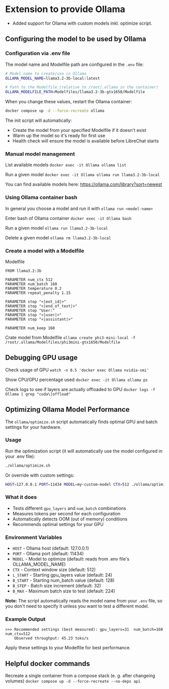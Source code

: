 # Extension to provide Ollama

- Added support for Ollama with custom models inkl. optimize script.

## Configuring the model to be used by Ollama

### Configuration via .env file

The model name and Modelfile path are configured in the `.env` file:

```bash
# Model name to create/use in Ollama
OLLAMA_MODEL_NAME=llama3.2-3b-local:latest

# Path to the Modelfile (relative to /root/.ollama in the container)
OLLAMA_MODELFILE_PATH=Modelfiles/llama3.2-3b-gtx1650/Modelfile
```

When you change these values, restart the Ollama container:
```bash
docker compose up -d --force-recreate ollama
```

The init script will automatically:
- Create the model from your specified Modelfile if it doesn't exist
- Warm up the model so it's ready for first use
- Health check will ensure the model is available before LibreChat starts

### Manual model management

List available models ```docker exec -it Ollama ollama list```

Run a given model ```docker exec -it Ollama ollama run llama3.2-3b-local```

You can find available models here: https://ollama.com/library?sort=newest

### Using Ollama container bash

In general you choose a model and run it with ```ollama run <model-name>```

Enter bash of Ollama container ```docker exec -it Ollama bash```

Run a given model ```ollama run llama3.2-3b-local```

Delete a given model ```ollama rm llama3.2-3b-local```

### Create a model with a Modelfile

Modelfile
```
FROM llama3.2:3b

PARAMETER num_ctx 512
PARAMETER num_batch 160
PARAMETER temperature 0.2
PARAMETER repeat_penalty 1.15

PARAMETER stop "<|eot_id|>"
PARAMETER stop "<|end_of_text|>"
PARAMETER stop "User:"
PARAMETER stop "<|user|>"
PARAMETER stop "<|assistant|>"

PARAMETER num_keep 160
```

Crate model from Modelfile ```ollama create phi3-mini-local -f /root/.ollama/Modelfiles/phi3mini-gtx1650/Modelfile```

## Debugging GPU usage

Check usage of GPU ```watch -n 0.5 'docker exec Ollama nvidia-smi'```

Show CPU/GPU percentage used ```docker exec -it Ollama ollama ps```

Check logs to see if layers are actually offloaded to GPU ```docker logs -f Ollama | grep "cuda\|offload"```

## Optimizing Ollama Model Performance

The `ollama/optimize.sh` script automatically finds optimal GPU and batch settings for your hardware.

### Usage

Run the optimization script (it will automatically use the model configured in your .env file):
```bash
./ollama/optimize.sh
```

Or override with custom settings:
```bash
HOST=127.0.0.1 PORT=11434 MODEL=my-custom-model CTX=512 ./ollama/optimize.sh
```

### What it does

- Tests different `gpu_layers` and `num_batch` combinations
- Measures tokens per second for each configuration
- Automatically detects OOM (out of memory) conditions
- Recommends optimal settings for your GPU

### Environment Variables

- `HOST` - Ollama host (default: 127.0.0.1)
- `PORT` - Ollama port (default: 11434)
- `MODEL` - Model to optimize (default: reads from .env file's OLLAMA_MODEL_NAME)
- `CTX` - Context window size (default: 512)
- `L_START` - Starting gpu_layers value (default: 24)
- `B_START` - Starting num_batch value (default: 128)
- `B_STEP` - Batch size increment (default: 32)
- `B_MAX` - Maximum batch size to test (default: 224)

**Note:** The script automatically reads the model name from your `.env` file, so you don't need to specify it unless you want to test a different model.

### Example Output

```
>>> Recommended settings (best measured): gpu_layers=31  num_batch=160  num_ctx=512
    Observed throughput: 45.23 toks/s
```

Apply these settings to your Modelfile for best performance.

## Helpful docker commands

Recreate a single container from a compose stack (e. g. after changeing volumes) ```docker compose up -d --force-recreate --no-deps api```